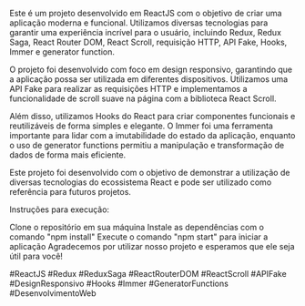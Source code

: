 Este é um projeto desenvolvido em ReactJS com o objetivo de criar uma aplicação moderna e funcional. Utilizamos diversas tecnologias para garantir uma experiência incrível para o usuário, incluindo Redux, Redux Saga, React Router DOM, React Scroll, requisição HTTP, API Fake, Hooks, Immer e generator function.

O projeto foi desenvolvido com foco em design responsivo, garantindo que a aplicação possa ser utilizada em diferentes dispositivos. Utilizamos uma API Fake para realizar as requisições HTTP e implementamos a funcionalidade de scroll suave na página com a biblioteca React Scroll.

Além disso, utilizamos Hooks do React para criar componentes funcionais e reutilizáveis de forma simples e elegante. O Immer foi uma ferramenta importante para lidar com a imutabilidade do estado da aplicação, enquanto o uso de generator functions permitiu a manipulação e transformação de dados de forma mais eficiente.

Este projeto foi desenvolvido com o objetivo de demonstrar a utilização de diversas tecnologias do ecossistema React e pode ser utilizado como referência para futuros projetos.

Instruções para execução:

Clone o repositório em sua máquina
Instale as dependências com o comando "npm install"
Execute o comando "npm start" para iniciar a aplicação
Agradecemos por utilizar nosso projeto e esperamos que ele seja útil para você!

#ReactJS #Redux #ReduxSaga #ReactRouterDOM #ReactScroll #APIFake #DesignResponsivo #Hooks #Immer #GeneratorFunctions #DesenvolvimentoWeb


